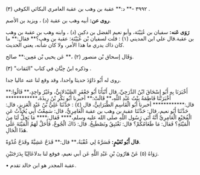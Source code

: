 ٣٩٩٢ -** د:** عقبة بن وهب بن عقبة العامري البكائي الكوفي (٣) .

**روى عن:** أبيه وهب بن عقبة (د) ، ويزيد بن الأصم.

**رَوَى عَنه:** سفيان بن عُيَيْنَة، وأبو نعيم الفضل بن دكين (د) ، وابنه وهب بن عقبة بن وهب بن عقبة.قال علي ابن المديني (١) : قلت لسفيان بْن عُيَيْنَة: عقبة بن وهب؟** فقال:** ما كان ذاك يدري ما هذا الأمر، ولا كان شأنه، يعني الحديث.

وَقَال إسحاق بْن منصور (٢) ،** عَن يحيى بْن مَعِين:** صالح.

وذكره ابنُ حِبَّان في كتاب "الثقات" (٣) .

روى له أَبُو دَاوُدَ حديثا واحدا، وقد وقع لنا عنه عاليا جدا.

أَخْبَرَنَا بِهِ أَبُو إِسْحَاقَ ابْنُ الدَّرَجِيِّ، قال أَنْبَأَنَا أَبُو جَعْفَرٍ الصَّيْدَلانِيُّ، وغَيْرُ واحِدٍ،** قَالُوا:** أَخْبَرَتْنَا فَاطِمَةُ بِنْتُ عَبْدِ اللَّهِ،** قَالَتْ:** أخبرنا أَبُو بَكْرِ بْنُ رِيذَةَ،************ قال:************ أخبرنا أَبُو الْقَاسِمِ الطَّبَرَانِيُّ، قال (٤) : حَدَّثَنَا عَلِيُّ بْنُ عَبْدِ الْعَزِيزِ، قال: حَدَّثَنَا أَبُو نعيم، قال: حَدَّثَنَا عقبة بن وهب بن عقبة الْعَامِرِيُّ، قال: سَمِعْتُ أَبِي يُحَدِّثُ عَنِ الْفُجَيْعِ الْعَامِرِيِّ أَنَّهُ أَتَى رَسُول اللَّهِ صلى الله عليه وسلم،**** فَقال:**** مَا يَحِلُّ لَنَا مِنَ الْمَيْتَةِ؟ فَقال: مَا طَعَامُكُمْ؟ قال: نَغْتَبِقُ ونَصْطَبِخُ. قال: ذَاكَ الْجُوعُ، فَأَحَلَّ لَهَمُ الْمَيْتَةَ عَلَى هَذَا الْحَالِ.

**قال أَبُو نُعَيْمٍ:** فَسَرَّهُ لِي عُقْبَةُ،** قال:** قَدَحٌ عَشِيَّةً وقَدَحٌ غُدْوَةً.

رَوَاهُ (٥) عَنْ هَارُونَ بْنِ عَبْدِ اللَّهِ عَن أبي نعيم، فوقع لنا بدلاعَالِيًا بِدَرَجَتَيْنِ.

• عقبة المجدر هو ابن خالد تقدم.